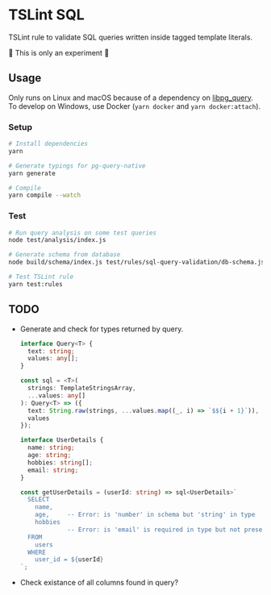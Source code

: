 # TSLint SQL

TSLint rule to validate SQL queries written inside tagged template literals.

:construction: This is only an experiment :construction:

## Usage

Only runs on Linux and macOS because of a dependency on [libpg_query](https://github.com/lfittl/libpg_query). To develop on Windows, use Docker (`yarn docker` and `yarn docker:attach`).

### Setup

```sh
# Install dependencies
yarn

# Generate typings for pg-query-native
yarn generate

# Compile
yarn compile --watch
```

### Test

```sh
# Run query analysis on some test queries
node test/analysis/index.js

# Generate schema from database
node build/schema/index.js test/rules/sql-query-validation/db-schema.json public

# Test TSLint rule
yarn test:rules
```

## TODO

- Generate and check for types returned by query.

  ```ts
  interface Query<T> {
    text: string;
    values: any[];
  }

  const sql = <T>(
    strings: TemplateStringsArray,
    ...values: any[]
  ): Query<T> => ({
    text: String.raw(strings, ...values.map((_, i) => `$${i + 1}`)),
    values
  });

  interface UserDetails {
    name: string;
    age: string;
    hobbies: string[];
    email: string;
  }

  const getUserDetails = (userId: string) => sql<UserDetails>`
    SELECT
      name,
      age,     -- Error: is 'number' in schema but 'string' in type
      hobbies
               -- Error: is 'email' is required in type but not present in query
    FROM
      users
    WHERE
      user_id = ${userId}
  `;
  ```

- Check existance of all columns found in query?
